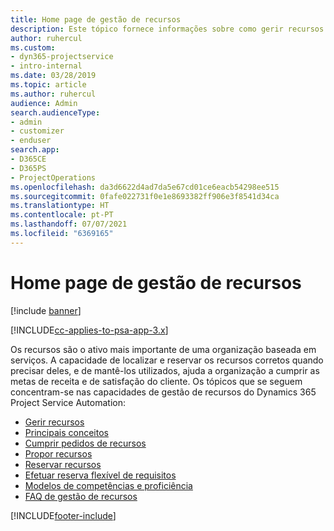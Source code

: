 ```yaml
---
title: Home page de gestão de recursos
description: Este tópico fornece informações sobre como gerir recursos.
author: ruhercul
ms.custom:
- dyn365-projectservice
- intro-internal
ms.date: 03/28/2019
ms.topic: article
ms.author: ruhercul
audience: Admin
search.audienceType:
- admin
- customizer
- enduser
search.app:
- D365CE
- D365PS
- ProjectOperations
ms.openlocfilehash: da3d6622d4ad7da5e67cd01ce6eacb54298ee515
ms.sourcegitcommit: 0fafe022731f0e1e8693382ff906e3f8541d34ca
ms.translationtype: HT
ms.contentlocale: pt-PT
ms.lasthandoff: 07/07/2021
ms.locfileid: "6369165"
---
```

# <a name="resource-management-home-page"></a>Home page de gestão de recursos

[!include [banner](../includes/psa-now-project-operations.md)]

[!INCLUDE[cc-applies-to-psa-app-3.x](../includes/cc-applies-to-psa-app-3x.md)]

Os recursos são o ativo mais importante de uma organização baseada em serviços. A capacidade de localizar e reservar os recursos corretos quando precisar deles, e de mantê-los utilizados, ajuda a organização a cumprir as metas de receita e de satisfação do cliente. Os tópicos que se seguem concentram-se nas capacidades de gestão de recursos do Dynamics 365 Project Service Automation:

- [Gerir recursos](manage-resources.md)
- [Principais conceitos](reports-key-concepts.md)
- [Cumprir pedidos de recursos](resource-management-fulfill-requests.md)
- [Propor recursos](resource-management-propose-resources.md)
- [Reservar recursos](resource-management-book-resources-scheduleboard.md)
- [Efetuar reserva flexível de requisitos](resource-management-softbook-requirements.md)
- [Modelos de competências e proficiência](resource-management-skills-proficiency.md)
- [FAQ de gestão de recursos](resource-management-faq.md)


[!INCLUDE[footer-include](../includes/footer-banner.md)]